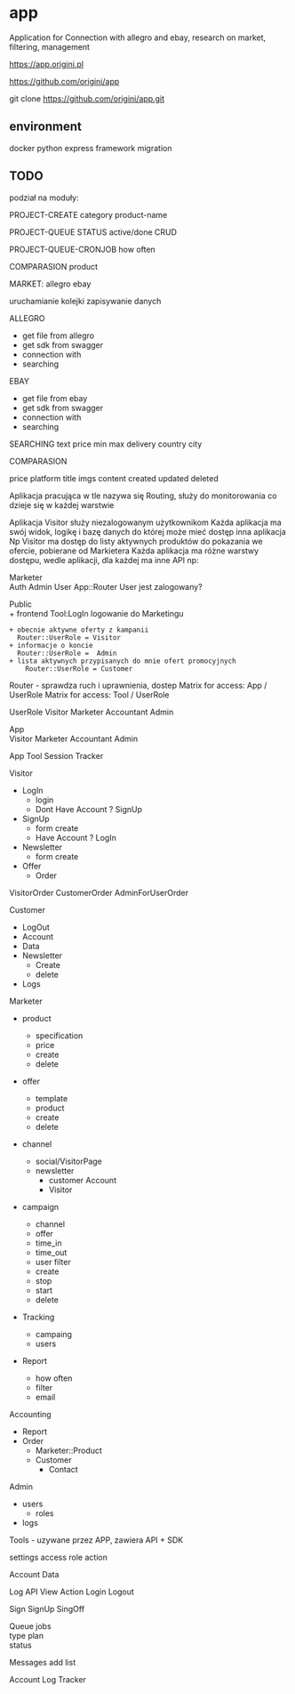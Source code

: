 # app
Application for Connection with allegro and ebay, research on market, filtering, management

https://app.origini.pl

https://github.com/origini/app

git clone https://github.com/origini/app.git


## environment
docker
python
express framework 
migration

## TODO

podział na moduły:

PROJECT-CREATE
category
product-name

PROJECT-QUEUE
STATUS active/done
CRUD

PROJECT-QUEUE-CRONJOB
how often

COMPARASION
product

MARKET:
allegro
ebay

uruchamianie kolejki
zapisywanie danych 

ALLEGRO
+ get file from allegro
+ get sdk from swagger
+ connection with 
+ searching


EBAY
+ get file from ebay
+ get sdk from swagger
+ connection with 
+ searching


SEARCHING
text
price
  min
  max
delivery
  country
  city
 

COMPARASION

price
platform
title
imgs
content
created
updated
deleted


Aplikacja pracująca w tle nazywa się Routing,
służy do monitorowania co dzieje się w każdej warstwie

Aplikacja Visitor służy niezalogowanym użytkownikom
Każda aplikacja ma swój widok, logikę i bazę danych do której może mieć dostęp inna aplikacja
Np Visitor ma dostęp do listy aktywnych produktów do pokazania we ofercie, pobierane od Markietera
Każda aplikacja ma różne warstwy dostępu, wedle aplikacji, dla każdej ma inne API
np:

  Marketer  
  Auth
    Admin
    User
    App::Router
      User jest zalogowany?
      
  Public             
    + frontend
      Tool:LogIn
        logowanie do Marketingu
      
    + obecnie aktywne oferty z kampanii
      Router::UserRole = Visitor
    + informacje o koncie
      Router::UserRole =  Admin
    + lista aktywnych przypisanych do mnie ofert promocyjnych
        Router::UserRole = Customer




Router - sprawdza ruch i uprawnienia, dostep
  Matrix for access: App / UserRole
  Matrix for access: Tool / UserRole
  
  UserRole
    Visitor
    Marketer
    Accountant
    Admin   
    
  App  
    Visitor
    Marketer
    Accountant
    Admin    
    
  App
    Tool
      Session
      Tracker
      
      
  

Visitor
  + LogIn
    + login
    + Dont Have Account ? SignUp
  + SignUp
    + form create
    + Have Account ? LogIn
  + Newsletter
    + form create
  + Offer
    + Order
    
VisitorOrder
CustomerOrder
AdminForUserOrder

Customer
  + LogOut
  + Account
  + Data
  + Newsletter
    + Create  
    + delete
  + Logs
  
Marketer
    
  + product
    + specification
    + price    
    + create
    + delete
    
  + offer
    + template
    + product
    + create
    + delete
    
    
  + channel    
    + social/VisitorPage
    + newsletter
      + customer Account
      + Visitor


  + campaign
    + channel
    + offer
    + time_in
    + time_out
    + user filter
    + create
    + stop
    + start
    + delete
  
  + Tracking
    + campaing
    + users
    
  + Report
    + how often
    + filter
    + email
  
Accounting
  + Report
  + Order
    + Marketer::Product
    + Customer
      + Contact
  

 
Admin
  + users
    + roles    
  + logs
  


Tools - uzywane przez APP, zawiera API + SDK
  
  settings
  access
    role
    action


  Account
    Data
    
  Log
    API
    View
    Action
      Login
      Logout
  
  Sign
    SignUp
    SingOff
  
  
  Queue 
    jobs    
      type
    plan      
      status
    
    
  Messages
    add
    list
  
  Account
    Log
    Tracker
  
  
  
